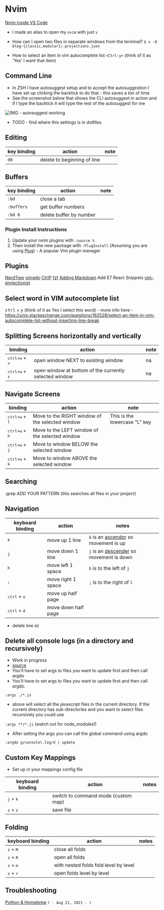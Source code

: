 # Nvim
[Nvim inside VS Code](nvim-inside-vscode.md)

* I made an alias to open my `nvim` with just `v`
* How can I open two files in separate windows from the terminal?
`$ v -O blog-{classic,modular}/.projections.json`

* How to select an item in vim autocomplete list 
`<Ctrl-y>` (think of it as 'Yes' I want that item)

## Command Line
* In ZSH I have autosuggest setup and to accept the autosuggestion I have set up clicking the backtick to do that - this saves a ton of time
* See the screenshot below that shows the CLI autosuggest in action and if I type the backtick it will type the rest of the autosuggest for me

![IMG - autosuggest working](https://i.imgur.com/o7JWDJi.png)

* TODO - find where this settings is in dotfiles

## Editing
| key binding | action                      | note |
|-------------|-----------------------------|------|
| `d0`        | delete to beginning of line |      |

## Buffers
| key binding | action                  | note |
|-------------|-------------------------|------|
| `:bd`       | close a tab             |      |
| `:buffers`  | get buffer numbers      |      |
| `:bd 6`     | delete buffer by number |      |

### Plugin Install Instructions
1. Update your nvim plugins with `:source %`
2. Then install the new package with `:PlugInstall` (Assuming you are using <a href="https://github.com/junegunn/vim-plug" target="_blank">Plug</a>) - A popular Vim plugin manager

## Plugins
[NerdTree](./nvim/plugins/nerdtree.md)
[vimwiki](./plugins/vimwiki.md)
[CtrlP](./plugins/ctrlp.md)
[fzf](./plugins/fzf.md)
[Adding Markdown](./plugins/adding-markdown.md)
Add E7 React Snippets
[vim-projectionist](./plugins/vim-projectionist.md)

## Select word in VIM autocomplete list
<kbd>ctrl</kbd> + <kbd>y</kbd> (think of it as Yes I select this word) - more info here - https://unix.stackexchange.com/questions/162528/select-an-item-in-vim-autocomplete-list-without-inserting-line-break

## Splitting Screens horizontally and vertically

| binding                          | action                                                 | note |
|----------------------------------|--------------------------------------------------------|------|
| <kbd>ctrl+w</kbd> + <kbd>v</kbd> | open window NEXT to existing window                    | na   |
| <kbd>ctrl+w</kbd> + <kbd>s</kbd> | open window at bottom of the currently selected window | na   |

## Navigate Screens

| binding                           | action                                          | note                          |
|-----------------------------------|-------------------------------------------------|-------------------------------|
| <kbd>ctrl+w</kbd> + <kbd>l</kbd>  | Move to the RIGHT window of the selected window | This is the lowercase "L" key |
| <kbd>ctrl+w</kbd> + <kbd>h</kbd>  | Move to the LEFT window of the selected window  |                               |
| <kbd>ctrl+w</kbd> + <kbd>j</kbd>  | Move to window BELOW the selected window        |                               |
| <kbd>ctrl+w</kbd> + <kbd>k</kbd>  | Move to window ABOVE the selected window        |                               |

## Searching
:grep ADD YOUR PATTERN (this searches all files in your project)

## Navigation
| keyboard binding  | action  | notes |
|---|---|---|
| <kbd>k</kbd> | move up 1 line  | `k` is an [ascendor](https://en.wikipedia.org/wiki/Ascender_(typography)) so movement is up
| <kbd>j</kbd> | move down 1 line  | `j` is an [descender](https://en.wikipedia.org/wiki/Descender) so movement is down
| <kbd>h</kbd> | move left 1 space | `h` is to the left of `j`
| <kbd>;</kbd> | move right 1 space | `;` is to the right of `l`
| <kbd>ctrl</kbd> + <kbd>u</kbd>| move up half page | 
| <kbd>ctrl</kbd> + <kbd>d</kbd>| move down half page | 

* delete line `dd`

## Delete all console logs (in a directory and recursively)
* Work in progress
* [source](https://stackoverflow.com/questions/53196504/how-can-i-remove-all-console-logs-using-vim)
* You'll have to set args to files you want to update first and then call argdo
* You'll have to set args to files you want to update first and then call argdo.

`:args ./*.js`
* above will select all the javascript files in the current directory. If the current directory has sub-directories and you want to select files recursively you could use

`:args **/*.js` (watch out for node_modules!)

* After setting the args you can call the global command using argdo

`:argdo g/console\.log/d | update`

## Custom Key Mappings
* Set up in your mappings config file

| keyboard binding            | action                              | notes |
|-----------------------------|-------------------------------------|-------|
| <kbd>j</kbd> + <kbd>k</kbd> | switch to command mode (custom map) |       |
| <kbd>z</kbd> + <kbd>z</kbd> | save file                           |       |

## Folding
| keyboard binding            | action                                | notes |
|-----------------------------|---------------------------------------|-------|
| <kbd>z</kbd> + <kbd>M</kbd> | close all folds                       |       |
| <kbd>z</kbd> + <kbd>R</kbd> | open all folds                        |       |
| <kbd>z</kbd> + <kbd>m</kbd> | with nested folds fold level by level |       |
| <kbd>z</kbd> + <kbd>r</kbd> | open folds level by level             |       |
## Troubleshooting
[Python & Homebrew](./troubleshooting/python-homebrew.md) `( - Aug 21, 2021 - )`
